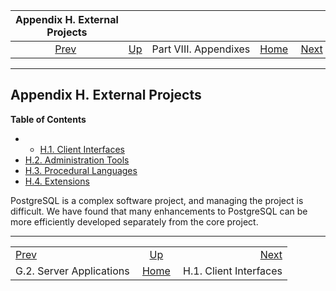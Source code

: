 

|                 Appendix H. External Projects                |                                               |                       |                                                       |                                                            |
| :----------------------------------------------------------: | :-------------------------------------------- | :-------------------: | ----------------------------------------------------: | ---------------------------------------------------------: |
| [Prev](contrib-prog-server.html "G.2. Server Applications")  | [Up](appendixes.html "Part VIII. Appendixes") | Part VIII. Appendixes | [Home](index.html "PostgreSQL 17devel Documentation") |  [Next](external-interfaces.html "H.1. Client Interfaces") |

***

## Appendix H. External Projects

**Table of Contents**

  * *   [H.1. Client Interfaces](external-interfaces.html)
  * [H.2. Administration Tools](external-admin-tools.html)
  * [H.3. Procedural Languages](external-pl.html)
  * [H.4. Extensions](external-extensions.html)

PostgreSQL is a complex software project, and managing the project is difficult. We have found that many enhancements to PostgreSQL can be more efficiently developed separately from the core project.

***

|                                                              |                                                       |                                                            |
| :----------------------------------------------------------- | :---------------------------------------------------: | ---------------------------------------------------------: |
| [Prev](contrib-prog-server.html "G.2. Server Applications")  |     [Up](appendixes.html "Part VIII. Appendixes")     |  [Next](external-interfaces.html "H.1. Client Interfaces") |
| G.2. Server Applications                                     | [Home](index.html "PostgreSQL 17devel Documentation") |                                     H.1. Client Interfaces |
